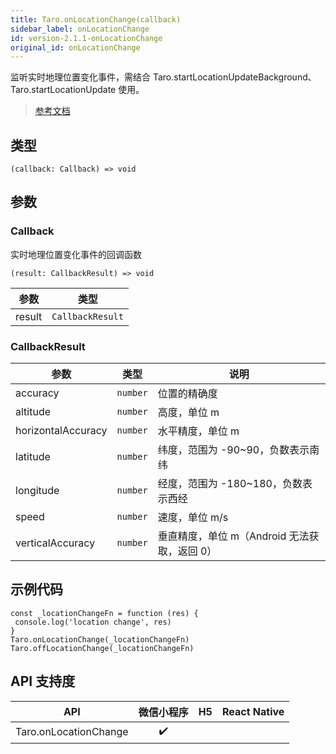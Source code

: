 ```yaml
---
title: Taro.onLocationChange(callback)
sidebar_label: onLocationChange
id: version-2.1.1-onLocationChange
original_id: onLocationChange
---
```


监听实时地理位置变化事件，需结合 Taro.startLocationUpdateBackground、Taro.startLocationUpdate 使用。

> [参考文档](https://developers.weixin.qq.com/miniprogram/dev/api/location/wx.onLocationChange.html)

## 类型

```tsx
(callback: Callback) => void
```

## 参数

### Callback

实时地理位置变化事件的回调函数

```tsx
(result: CallbackResult) => void
```

<table>
  <thead>
    <tr>
      <th>参数</th>
      <th>类型</th>
    </tr>
  </thead>
  <tbody>
    <tr>
      <td>result</td>
      <td><code>CallbackResult</code></td>
    </tr>
  </tbody>
</table>

### CallbackResult

<table>
  <thead>
    <tr>
      <th>参数</th>
      <th>类型</th>
      <th>说明</th>
    </tr>
  </thead>
  <tbody>
    <tr>
      <td>accuracy</td>
      <td><code>number</code></td>
      <td>位置的精确度</td>
    </tr>
    <tr>
      <td>altitude</td>
      <td><code>number</code></td>
      <td>高度，单位 m</td>
    </tr>
    <tr>
      <td>horizontalAccuracy</td>
      <td><code>number</code></td>
      <td>水平精度，单位 m</td>
    </tr>
    <tr>
      <td>latitude</td>
      <td><code>number</code></td>
      <td>纬度，范围为 -90~90，负数表示南纬</td>
    </tr>
    <tr>
      <td>longitude</td>
      <td><code>number</code></td>
      <td>经度，范围为 -180~180，负数表示西经</td>
    </tr>
    <tr>
      <td>speed</td>
      <td><code>number</code></td>
      <td>速度，单位 m/s</td>
    </tr>
    <tr>
      <td>verticalAccuracy</td>
      <td><code>number</code></td>
      <td>垂直精度，单位 m（Android 无法获取，返回 0）</td>
    </tr>
  </tbody>
</table>

## 示例代码

```tsx
const _locationChangeFn = function (res) {
 console.log('location change', res)
}
Taro.onLocationChange(_locationChangeFn)
Taro.offLocationChange(_locationChangeFn)
```

## API 支持度

| API | 微信小程序 | H5 | React Native |
| :---: | :---: | :---: | :---: |
| Taro.onLocationChange | ✔️ |  |  |
